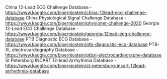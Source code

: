 China 12-Lead ECG Challenge Database - https://www.kaggle.com/bjoernjostein/china-12lead-ecg-challenge-database
China Physiological Signal Challenge Database - https://www.kaggle.com/bjoernjostein/physionet-challenge-2020
Georgia 12-Lead ECG Challenge Database - https://www.kaggle.com/bjoernjostein/georgia-12lead-ecg-challenge-database
PTB Diagnostic ECG Database - https://www.kaggle.com/bjoernjostein/ptb-diagnostic-ecg-database
PTB-XL electrocardiography Database - https://www.kaggle.com/bjoernjostein/ptbxl-electrocardiography-database
St Petersburg INCART 12-lead Arrhythmia Database - https://www.kaggle.com/bjoernjostein/st-petersburg-incart-12lead-arrhythmia-database